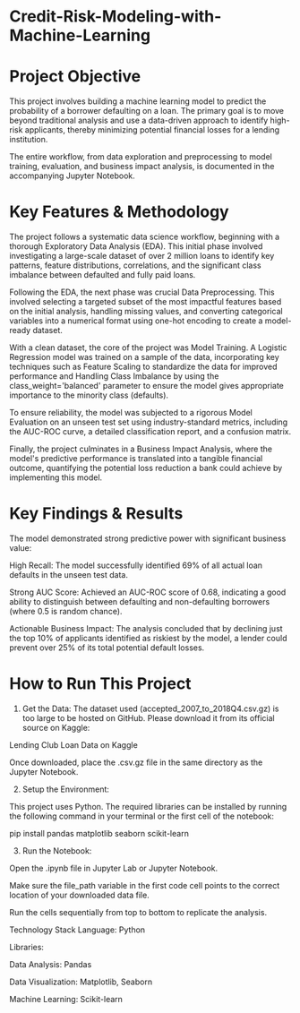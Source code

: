 # Credit-Risk-Modeling-with-Machine-Learning

# Project Objective
This project involves building a machine learning model to predict the probability of a borrower defaulting on a loan. The primary goal is to move beyond traditional analysis and use a data-driven approach to identify high-risk applicants, thereby minimizing potential financial losses for a lending institution.

The entire workflow, from data exploration and preprocessing to model training, evaluation, and business impact analysis, is documented in the accompanying Jupyter Notebook.

# Key Features & Methodology
The project follows a systematic data science workflow, beginning with a thorough Exploratory Data Analysis (EDA). This initial phase involved investigating a large-scale dataset of over 2 million loans to identify key patterns, feature distributions, correlations, and the significant class imbalance between defaulted and fully paid loans.

Following the EDA, the next phase was crucial Data Preprocessing. This involved selecting a targeted subset of the most impactful features based on the initial analysis, handling missing values, and converting categorical variables into a numerical format using one-hot encoding to create a model-ready dataset.

With a clean dataset, the core of the project was Model Training. A Logistic Regression model was trained on a sample of the data, incorporating key techniques such as Feature Scaling to standardize the data for improved performance and Handling Class Imbalance by using the class_weight='balanced' parameter to ensure the model gives appropriate importance to the minority class (defaults).

To ensure reliability, the model was subjected to a rigorous Model Evaluation on an unseen test set using industry-standard metrics, including the AUC-ROC curve, a detailed classification report, and a confusion matrix.

Finally, the project culminates in a Business Impact Analysis, where the model's predictive performance is translated into a tangible financial outcome, quantifying the potential loss reduction a bank could achieve by implementing this model.

# Key Findings & Results
The model demonstrated strong predictive power with significant business value:

High Recall: The model successfully identified 69% of all actual loan defaults in the unseen test data.

Strong AUC Score: Achieved an AUC-ROC score of 0.68, indicating a good ability to distinguish between defaulting and non-defaulting borrowers (where 0.5 is random chance).

Actionable Business Impact: The analysis concluded that by declining just the top 10% of applicants identified as riskiest by the model, a lender could prevent over 25% of its total potential default losses.

# How to Run This Project
1. Get the Data:
The dataset used (accepted_2007_to_2018Q4.csv.gz) is too large to be hosted on GitHub. Please download it from its official source on Kaggle:

Lending Club Loan Data on Kaggle

Once downloaded, place the .csv.gz file in the same directory as the Jupyter Notebook.

2. Setup the Environment:

This project uses Python. The required libraries can be installed by running the following command in your terminal or the first cell of the notebook:

pip install pandas matplotlib seaborn scikit-learn

3. Run the Notebook:

Open the .ipynb file in Jupyter Lab or Jupyter Notebook.

Make sure the file_path variable in the first code cell points to the correct location of your downloaded data file.

Run the cells sequentially from top to bottom to replicate the analysis.

Technology Stack
Language: Python

Libraries:

Data Analysis: Pandas

Data Visualization: Matplotlib, Seaborn

Machine Learning: Scikit-learn
